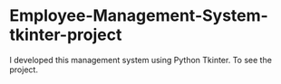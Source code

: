 # Employee-Management-System-tkinter-project
I developed this management system using Python Tkinter. To see the project.
